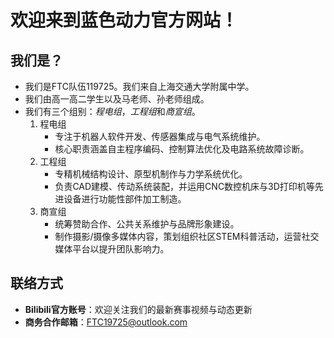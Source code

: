 # 欢迎来到蓝色动力官方网站！
## 我们是？
- 我们是FTC队伍119725。我们来自上海交通大学附属中学。
- 我们由高一高二学生以及马老师、孙老师组成。
- 我们有三个组别：*程电组*，*工程组*和*商宣组*。
   1. 程电组
      - 专注于机器人软件开发、传感器集成与电气系统维护。  
      - 核心职责涵盖自主程序编码、控制算法优化及电路系统故障诊断。
   2. 工程组
      - 专精机械结构设计、原型机制作与力学系统优化。  
      - 负责CAD建模、传动系统装配，并运用CNC数控机床与3D打印机等先进设备进行功能性部件加工制造。
   3. 商宣组
      - 统筹赞助合作、公共关系维护与品牌形象建设。  
      - 制作摄影/摄像多媒体内容，策划组织社区STEM科普活动，运营社交媒体平台以提升团队影响力。    
    
## 联络方式
- **Bilibili官方账号**：欢迎关注我们的最新赛事视频与动态更新  
- **商务合作邮箱**：[FTC19725@outlook.com](mailto:FTC19725@outlook.com)